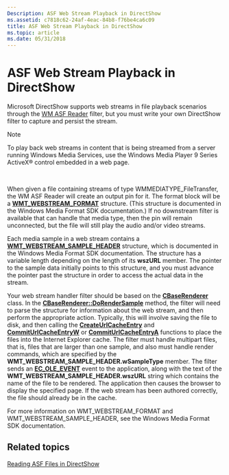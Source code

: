 ```yaml
---
Description: ASF Web Stream Playback in DirectShow
ms.assetid: c7818c62-24af-4eac-84b8-f76be4ca6c09
title: ASF Web Stream Playback in DirectShow
ms.topic: article
ms.date: 05/31/2018
---
```


# ASF Web Stream Playback in DirectShow

Microsoft DirectShow supports web streams in file playback scenarios through the [WM ASF Reader](wm-asf-reader-filter.md) filter, but you must write your own DirectShow filter to capture and persist the stream.

> [!Note]  
> To play back web streams in content that is being streamed from a server running Windows Media Services, use the Windows Media Player 9 Series ActiveX® control embedded in a web page.

 

When given a file containing streams of type WMMEDIATYPE\_FileTransfer, the WM ASF Reader will create an output pin for it. The format block will be a [**WMT\_WEBSTREAM\_FORMAT**](https://docs.microsoft.com/previous-versions/windows/desktop/api/wmsdkidl/ns-wmsdkidl-wmt_webstream_format) structure. (This structure is documented in the Windows Media Format SDK documentation.) If no downstream filter is available that can handle that media type, then the pin will remain unconnected, but the file will still play the audio and/or video streams.

Each media sample in a web stream contains a [**WMT\_WEBSTREAM\_SAMPLE\_HEADER**](https://docs.microsoft.com/previous-versions/windows/desktop/api/wmsdkidl/ns-wmsdkidl-wmt_webstream_sample_header) structure, which is documented in the Windows Media Format SDK documentation. The structure has a variable length depending on the length of its **wszURL** member. The pointer to the sample data initially points to this structure, and you must advance the pointer past the structure in order to access the actual data in the stream.

Your web stream handler filter should be based on the [**CBaseRenderer**](cbaserenderer.md) class. In the [**CBaseRenderer::DoRenderSample**](cbaserenderer-dorendersample.md) method, the filter will need to parse the structure for information about the web stream, and then perform the appropriate action. Typically, this will involve saving the file to disk, and then calling the [**CreateUrlCacheEntry**](https://docs.microsoft.com/windows/desktop/api/wininet/nf-wininet-createurlcacheentrya) and [**CommitUrlCacheEntryW**](https://docs.microsoft.com/windows/desktop/api/wininet/nf-wininet-commiturlcacheentryw) or [**CommitUrlCacheEntryA**](https://docs.microsoft.com/windows/desktop/api/wininet/nf-wininet-commiturlcacheentrya) functions to place the files into the Internet Explorer cache. The filter must handle multipart files, that is, files that are larger than one sample, and also must handle render commands, which are specified by the **WMT\_WEBSTREAM\_SAMPLE\_HEADER.wSampleType** member. The filter sends an [**EC\_OLE\_EVENT**](ec-ole-event.md) event to the application, along with the text of the **WMT\_WEBSTREAM\_SAMPLE\_HEADER.wszURL** string which contains the name of the file to be rendered. The application then causes the browser to display the specified page. If the web stream has been authored correctly, the file should already be in the cache.

For more information on WMT\_WEBSTREAM\_FORMAT and WMT\_WEBSTREAM\_SAMPLE\_HEADER, see the Windows Media Format SDK documentation.

## Related topics

<dl> <dt>

[Reading ASF Files in DirectShow](reading-asf-files-in-directshow.md)
</dt> </dl>

 

 



